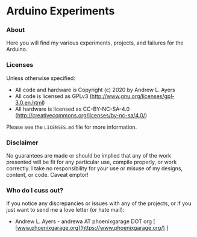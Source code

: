 # Arduino Experiments #

### About ###

Here you will find my various experiments, projects, and failures for the Arduino.

### Licenses ###

Unless otherwise specified:

* All code and hardware is Copyright (c) 2020 by Andrew L. Ayers
* All code is licensed as GPLv3 (http://www.gnu.org/licenses/gpl-3.0.en.html)
* All hardware is licensed as CC-BY-NC-SA-4.0 (http://creativecommons.org/licenses/by-nc-sa/4.0/)

Please see the `LICENSES.md` file for more information.

### Disclaimer ###

No guarantees are made or should be implied that any of the work presented will be fit for any particular use, compile properly, or work correctly. I take no responsibility for your use or misuse of my designs, content, or code. Caveat emptor!

### Who do I cuss out? ###

If you notice any discrepancies or issues with any of the projects, or if you just want to send me a love letter (or hate mail):

* Andrew L. Ayers - andrewa AT phoenixgarage DOT org [ [www.phoenixgarage.org](https://www.phoenixgarage.org/) ]